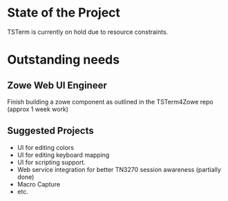 # State of the Project

TSTerm is currently on hold due to resource constraints.   

# Outstanding needs

## Zowe Web UI Engineer 

Finish building a zowe component as outlined in the TSTerm4Zowe repo (approx 1 week work)

## Suggested Projects

- UI for editing colors
- UI for editing keyboard mapping
- UI for scripting support.
- Web service integration for better TN3270 session awareness (partially done)
- Macro Capture
- etc.
